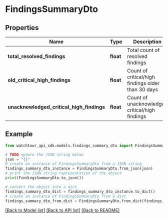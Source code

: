 # FindingsSummaryDto


## Properties

Name | Type | Description | Notes
------------ | ------------- | ------------- | -------------
**total_resolved_findings** | **float** | Total count of resolved findings | 
**old_critical_high_findings** | **float** | Count of critical/high findings older than 30 days | 
**unacknowledged_critical_high_findings** | **float** | Count of unacknowledged critical/high findings | 

## Example

```python
from watchtowr_api_sdk.models.findings_summary_dto import FindingsSummaryDto

# TODO update the JSON string below
json = "{}"
# create an instance of FindingsSummaryDto from a JSON string
findings_summary_dto_instance = FindingsSummaryDto.from_json(json)
# print the JSON string representation of the object
print(FindingsSummaryDto.to_json())

# convert the object into a dict
findings_summary_dto_dict = findings_summary_dto_instance.to_dict()
# create an instance of FindingsSummaryDto from a dict
findings_summary_dto_from_dict = FindingsSummaryDto.from_dict(findings_summary_dto_dict)
```
[[Back to Model list]](../README.md#documentation-for-models) [[Back to API list]](../README.md#documentation-for-api-endpoints) [[Back to README]](../README.md)


